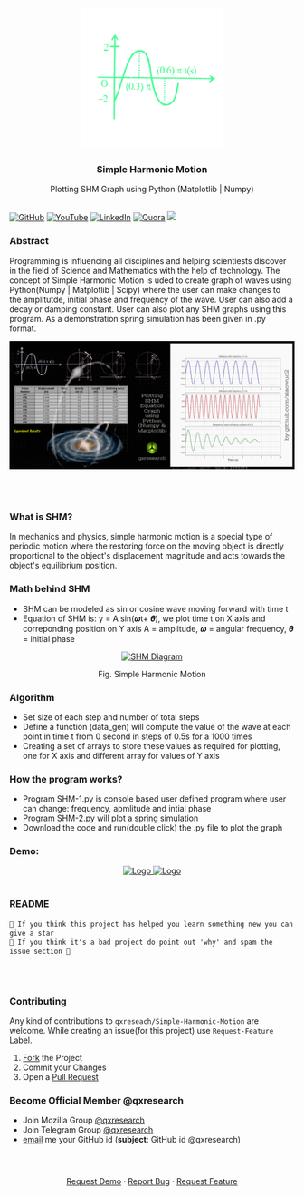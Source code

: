 <p align="center">
  <a href="https://www.youtube.com/channel/UCX7oe66V8zyFpAJyMfPL9VA">
    <img src="https://github.com/xiaowuc2/xiaowuc2/blob/master/source/SHM/shm%203.png" alt="Logo" width="250" height="250">
  </a>
  <h3 align="center">Simple Harmonic Motion</h3>
  <p align="center">
    Plotting SHM Graph using Python (Matplotlib | Numpy)
      <br />
    <br> 
  </p>
</p>


[![GitHub](https://img.shields.io/static/v1.svg?label=Collaborators&message=1&color=success&logo=github&style=social)](https://github.com/qxresearch/Simple-Harmonic-Motion/graphs/contributors)
[![YouTube](https://img.shields.io/static/v1.svg?label=YouTube&message=@qxresearch&color=grey&logo=youtube&style=flat&logoColor=white&colorA=critical)](https://www.youtube.com/channel/UCX7oe66V8zyFpAJyMfPL9VA)
  [![LinkedIn](https://img.shields.io/static/v1.svg?label=LinkedIn&message=xiaowuc2&color=success&logo=linkedin&style=flat&logoColor=white&colorA=blue)](https://www.linkedin.com/in/xiaowuc2)
  [![Quora](https://img.shields.io/static/v1.svg?label=Quora&message=85.5k+views&color=white&logo=quora&style=social)](https://www.quora.com/profile/Rohit-Prasan-Mandal)
    <a href="https://github.com/qxresearch/Simple-Harmonic-Motion/pulse" alt="Activity">
        <img src="https://img.shields.io/github/commit-activity/m/badges/shields" /></a>


### Abstract
Programming is influencing all disciplines and helping scientiests discover in the field of Science and Mathematics with the help of technology. The concept of Simple Harmonic Motion is uded to create graph of waves using Python(Numpy | Matplotlib | Scipy) where the user can make changes to the amplitutde, initial phase and frequency of the wave. User can also add a decay or damping constant. User can also plot any SHM graphs using this program. As a demonstration spring simulation has been given in .py format.

<kbd><a href="https://qxresearch.github.io/qxresearch/"><img title="Abstract" src="https://github.com/xiaowuc2/xiaowuc2/blob/master/source/SHM/qxresearch%20shm%20by%20xiaowuc2.png"/></a></kbd><br/>

<br>
</br>

### What is SHM? 
In mechanics and physics, simple harmonic motion is a special type of periodic motion where the restoring force on the moving object is directly proportional to the object's displacement magnitude and acts towards the object's equilibrium position.

### Math behind SHM
- SHM can be modeled as sin or cosine wave moving forward with time t
- Equation of SHM is: y = A sin(𝝎t+ 𝜽), we plot time t on X axis and correponding position on Y axis
A = amplitude, 𝝎 = angular frequency, 𝜽 = initial phase

<p align="center">
  <a href="https://www.youtube.com/channel/UCX7oe66V8zyFpAJyMfPL9VA">
    <img src="https://github.com/xiaowuc2/xiaowuc2/blob/master/source/SHM/kisspng-simple-harmonic-motion-circular-motion-circular-or-5b0f7121ecc221.8503569515277386579698.png" alt="SHM Diagram">
  </a>

  <p align="center">
    Fig. Simple Harmonic Motion
  </p>
</p>

### Algorithm
- Set size of each step and number of total steps
- Define a function (data_gen) will compute the value of the wave at each point in time t from 0 second in steps of 0.5s for a 1000 times
- Creating a set of arrays to store these values as required for plotting, one for X axis and different array for values of Y axis 


### How the program works? 

- Program SHM-1.py is console based user defined program where user can change: frequency, apmlitude and intial phase 
- Program SHM-2.py will plot a spring simulation 
- Download the code and run(double click) the .py file to plot the graph
 
 
### Demo: 

<p align="center">
  <a href="https://www.youtube.com/channel/UCX7oe66V8zyFpAJyMfPL9VA">
    <img src="https://github.com/xiaowuc2/xiaowuc2/blob/master/source/SHM/SHM%20Demo%201.gif" alt="Logo" width="400" height="406">
    <img src="https://github.com/xiaowuc2/xiaowuc2/blob/master/source/SHM/SHM%20Demo%202.gif" alt="Logo" width="400" height="302">
  </a>
 
 <br>
</br>


### README
```
📑 If you think this project has helped you learn something new you can give a star 
📑 If you think it's a bad project do point out 'why' and spam the issue section 🚩 
```

<br>
</br>

### Contributing

Any kind of contributions to `qxreseach/Simple-Harmonic-Motion` are welcome. While creating an issue(for this project) use `Request-Feature` Label.

1. [Fork](https://github.com/qxresearch/Simple-Harmonic-Motion/fork) the Project
2. Commit your Changes
3. Open a [Pull Request](https://github.com/qxresearch/Simple-Harmonic-Motion/pulls)

### Become Official Member @qxresearch

* Join Mozilla Group [@qxresearch](https://community.mozilla.org/en/groups/qx-research/)
* Join Telegram Group [@qxresearch](https://t.me/qxresearch)
* <a href = "mailto: rohitmandal814566@gmail.com">email</a> me your GitHub id (**subject**: GitHub id @qxresearch)


<h3 align="center"></h3>

  <p align="center">
    <br>
    <br/>
    <a href="https://www.youtube.com/channel/UCX7oe66V8zyFpAJyMfPL9VA">Request Demo</a>
    ·
    <a href="https://github.com/qxresearch/Simple-Harmonic-Motion/issues">Report Bug</a>
    ·
    <a href="https://github.com/qxresearch/Simple-Harmonic-Motion/issues">Request Feature</a>
  </p>
</p>
